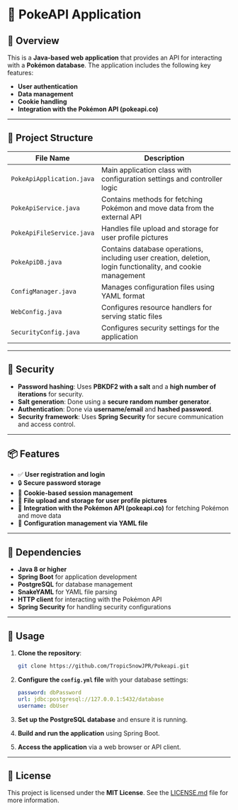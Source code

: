 # 🌟 PokeAPI Application

## 📌 Overview

This is a **Java-based web application** that provides an API for interacting with a **Pokémon database**. The application includes the following key features:

- **User authentication**
- **Data management**
- **Cookie handling**
- **Integration with the Pokémon API (pokeapi.co)**

---

## 📁 Project Structure

| File Name              | Description |
|-----------------------|-------------|
| `PokeApiApplication.java` | Main application class with configuration settings and controller logic |
| `PokeApiService.java`     | Contains methods for fetching Pokémon and move data from the external API |
| `PokeApiFileService.java` | Handles file upload and storage for user profile pictures |
| `PokeApiDB.java`          | Contains database operations, including user creation, deletion, login functionality, and cookie management |
| `ConfigManager.java`      | Manages configuration files using YAML format |
| `WebConfig.java`          | Configures resource handlers for serving static files |
| `SecurityConfig.java`     | Configures security settings for the application |

---

## 🔐 Security

- **Password hashing**: Uses **PBKDF2 with a salt** and a **high number of iterations** for security.
- **Salt generation**: Done using a **secure random number generator**.
- **Authentication**: Done via **username/email** and **hashed password**.
- **Security framework**: Uses **Spring Security** for secure communication and access control.

---

## 📦 Features

- ✅ **User registration and login**
- 🔒 **Secure password storage**
- 🍪 **Cookie-based session management**
- 📸 **File upload and storage for user profile pictures**
- 🐉 **Integration with the Pokémon API (pokeapi.co)** for fetching Pokémon and move data
- 📜 **Configuration management via YAML file**

---

## 🧰 Dependencies

- **Java 8 or higher**
- **Spring Boot** for application development
- **PostgreSQL** for database management
- **SnakeYAML** for YAML file parsing
- **HTTP client** for interacting with the Pokémon API
- **Spring Security** for handling security configurations

---

## 🚀 Usage

1. **Clone the repository**:
   ```bash
   git clone https://github.com/TropicSnowJPR/Pokeapi.git
   ```

2. **Configure the `config.yml` file** with your database settings:
   ```yaml
   password: dbPassword
   url: jdbc:postgresql://127.0.0.1:5432/database
   username: dbUser
   ```

3. **Set up the PostgreSQL database** and ensure it is running.

4. **Build and run the application** using Spring Boot.

5. **Access the application** via a web browser or API client.

---

## 📜 License

This project is licensed under the **MIT License**. See the [LICENSE.md](https://github.com/TropicSnowJPR/Pokeapi/blob/master/LICENSE.md) file for more information.